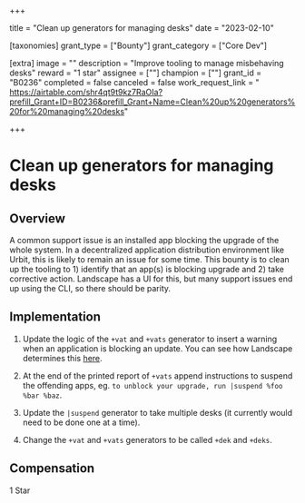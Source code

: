 +++

title = "Clean up generators for managing desks"
date = "2023-02-10"

[taxonomies]
grant_type = ["Bounty"]
grant_category = ["Core Dev"]

[extra]
image = ""
description = "Improve tooling to manage misbehaving desks"
reward = "1 star"
assignee = [""]
champion = [""]
grant_id = "B0236"
completed = false
canceled = false
work_request_link = "
https://airtable.com/shr4qt9t9kz7RaOIa?prefill_Grant+ID=B0236&prefill_Grant+Name=Clean%20up%20generators%20for%20managing%20desks"

+++

# Clean up generators for managing desks

## Overview

A common support issue is an installed app blocking the upgrade of the whole system. In a decentralized application distribution environment like Urbit, this is likely to remain an issue for some time. This bounty is to clean up the tooling to 1) identify that an app(s) is blocking upgrade and 2) take corrective action. Landscape has a UI for this, but many support issues end up using the CLI, so there should be parity.

## Implementation

1. Update the logic of the `+vat` and `+vats` generator to insert a warning when an application is blocking an update. You can see how Landscape determines this [here](https://github.com/tloncorp/landscape/blob/master/ui/src/logic/useSystemUpdate.tsx#L9).

2. At the end of the printed report of `+vats` append instructions to suspend the offending apps, eg. `to unblock your upgrade, run |suspend %foo %bar %baz`.

3. Update the `|suspend` generator to take multiple desks (it currently would need to be done one at a time).

4. Change the `+vat` and `+vats` generators to be called `+dek` and `+deks`. 

## Compensation

1 Star

